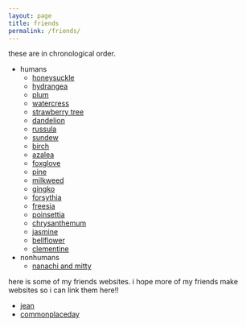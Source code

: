 ```yaml
---
layout: page
title: friends
permalink: /friends/
---
```


these are in chronological order.


- humans
  - [honeysuckle](honeysuckle)
  - [hydrangea](hydrangea)
  - [plum](plum)
  - [watercress](watercress)
  - [strawberry tree](strawberrytree)
  - [dandelion](dandelion)
  - [russula](russula)
  - [sundew](sundew)
  - [birch](birch)
  - [azalea](azalea)
  - [foxglove](foxglove)
  - [pine](pine)
  - [milkweed](milkweed) 
  - [gingko](gingko) 
  - [forsythia](forsythia)
  - [freesia](freesia)
  - [poinsettia](poinsettia)
  - [chrysanthemum](chrysanthemum)
  - [jasmine](jasmine)
  - [bellflower](bellflower)
  - [clementine](clementine)
- nonhumans
  - [nanachi and mitty](nanachimitty)


here is some of my friends websites. i hope more of my friends make websites so i can link them here!!

- [jean](https://www.jean.land/)
- [commonplaceday](https://www.commonplace.day/public)


